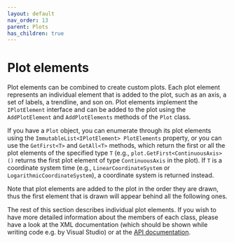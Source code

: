 ```yaml
---
layout: default
nav_order: 13
parent: Plots
has_children: true
---
```


# Plot elements

Plot elements can be combined to create custom plots. Each plot element represents an individual element that is added to the plot, such as an axis, a set of labels, a trendline, and son on. Plot elements implement the `IPlotElement` interface and can be added to the plot using the `AddPlotElement` and `AddPlotElements` methods of the `Plot` class.

If you have a `Plot` object, you can enumerate through its plot elements using the `ImmutableList<IPlotElement> PlotElements` property, or you can use the `GetFirst<T>` and `GetAll<T>` methods, which return the first or all the plot elements of the specified type `T` (e.g., `plot.GetFirst<ContinuousAxis>()` returns the first plot element of type `ContinuousAxis` in the plot). If `T` is a coordinate system time (e.g., `LinearCoordinateSystem` or `LogarithmicCoordinateSystem`), a coordinate system is returned instead.

Note that plot elements are added to the plot in the order they are drawn, thus the first element that is drawn will appear behind all the following ones.

The rest of this section describes individual plot elements. If you wish to have more detailed information about the members of each class, please have a look at the XML documentation (which should be shown while writing code e.g. by Visual Studio) or at the [API documentation](api).
